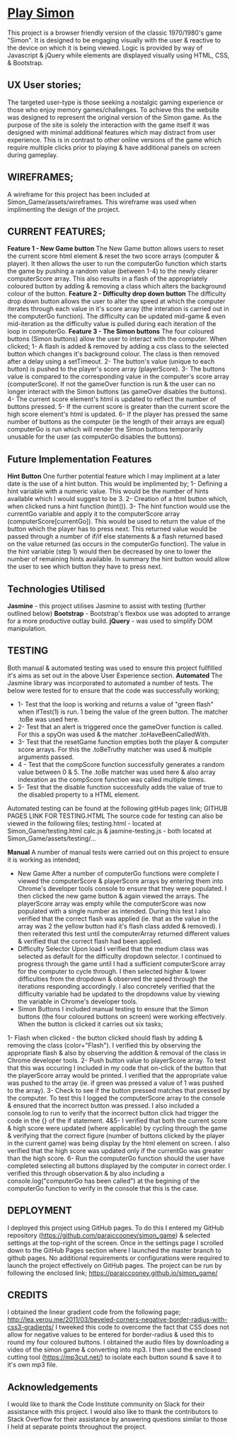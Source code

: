 # [Play Simon]([https://paraiccooney.github.io/simon_game/](https://paraiccooney.github.io/simon_game/))


This project is a browser friendly version of the classic 1970/1980's game "Simon".  It is designed to be engaging visually with the user & reactive to the device on which it is being viewed.
Logic is provided by way of Javascript & jQuery while elements are displayed visually using HTML, CSS, & Bootstrap.

## UX User stories;

The targeted user-type is those seeking a nostalgic gaming experience or those who enjoy memory games/challenges.  To achieve this the website was designed to represent the original version of the Simon game.  As the purpose of the site is solely the interaction with the game itself it was designed with minimal additional features which may distract from user experience.  This is in contrast to other online versions of the game which require multiple clicks prior to playing & have additional panels on screen during gameplay.

## WIREFRAMES;

A wireframe for this project has been included at Simon_Game/assets/wireframes.  This wireframe was used when implimenting the design of the project.

## CURRENT FEATURES;


**Feature 1 - New Game button**
The New Game button allows users to reset the current score html element & reset the two score arrays (computer & player).  It then allows the user to run the computerGo function which starts the game by pushing a random value (between 1-4) to the newly clearer computerScore array.  This also results in a flash of the appropriately coloured button by adding & removing a class which alters the background colour of the button.
**Feature 2 - Difficulty drop down button**
The difficulty drop down button allows the user to alter the speed at which the computer iterates through each value in it's score array (the interation is carried out in the computerGo function).
The difficulty can be updated mid-game & even mid-iteration as the difficulty value is pulled during each iteration of the loop in computerGo.
**Feature 3 - The Simon buttons**
The four coloured buttons (Simon buttons) allow the user to interact with the computer.  When clicked;
1- A flash is added & removed by adding a css class to the selected button which changes it's background colour.  The class is then removed after a delay using a setTimeout.
2- The button's value (unique to each button) is pushed to the player's score array (playerScore).
3- The buttons value is compared to the corresponding value in the computer's score array (computerScore).  If not the gameOver function is run & the user can no longer interact with the Simon buttons (as gameOver disables the buttons).
4- The current score element's html is updated to reflect the number of buttons pressed.
5- If the current score is greater than the current score the high score element's html is updated.
6- If the player has pressed the same number of buttons as the computer (ie the length of their arrays are equal) computerGo is run which will render the Simon buttons temporarily unusable for the user (as computerGo disables the buttons).

## Future Implementation Features

 **Hint Button**
 One further potential feature which I may impliment at a later date is the use of a hint button.  This would be implimented by;
1- Defining a hint variable with a numeric value.  This would be the number of hints available which I would suggest to be 3.
2- Creation of a html button which, when clicked runs a hint function (hint()).
3- The hint function would use the currentGo variable and apply it to the computerScore array (computerScore[currentGo]).  This would be used to return the value of the button which the player has to press next.  This returned value would be passed through a number of if/if else statements & a flash returned based on the value returned (as occurs in the computerGo function).  The value in the hint variable (step 1) would then be decreased by one to lower the number of remaining hints available.
In summary the hint button would allow the user to see which button they have to press next.

## Technologies Utilised
**Jasmine** - this project utilises Jasmine to assist with testing (further outlined below)
**Bootstrap** - Bootstrap's flexbox use was adopted to arrange for a more productive outlay build.
**jQuery** - was used to simplify DOM manipulation.

## TESTING

Both manual & automated testing was used to ensure this project fullfilled it's aims as set out in the above User Experience section.
**Automated**
The Jasmine library was incorporated to automated a number of tests.  The below were tested for to ensure that the code was successfully working;
- 1- Test that the loop is working and returns a value of "green flash" when ifTest(1) is run.  1 being the value of the green button.  The matcher .toBe was used here.
- 2- Test that an alert is triggered once the gameOver function is called.  For this a spyOn was used & the matcher .toHaveBeenCalledWith.
- 3- Test that the resetGame function empties both the player & computer score arrays.  For this the .toBeTruthy matcher was used & multiple arguments passed.
- 4 - Test that the compScore function successfully generates a random value between 0 & 5.  The .toBe matcher was used here & also array indexation as the compScore function was called multiple times.
- 5- Test that the disable function successfully adds the value of true to the disabled property to a HTML element.

Automated testing can be found at the following gitHub pages link;
GITHUB PAGES LINK FOR TESTING.HTML
The source code for testing can also be viewed in the following files;
testing.html - located at Simon_Game/testing.html
calc.js & jasmine-testing.js - both located at Simon_Game/assets/testing/...

**Manual**
A number of manual tests were carried out on this project to ensure it is working as intended;

- New Game
After a number of computerGo functions were complete I viewed the computerScore & playerScore arrays by entering them into Chrome's developer tools console to ensure that they were populated.  I then clicked the new game button & again viewed the arrays.  The playerScore array was empty while the computerScore was now populated with a single number as intended.
During this test I also verified that the correct flash was applied (ie. that as the value in the array was 2 the yellow button had it's flash class added & removed).  I then reiterated this test until the computerArray returned different values & verified that the correct flash had been applied.
- Difficulty Selector
Upon load I verified that the medium class was selected as default for the difficulty dropdown selector.
I continued to progress through the game until I had a sufficient computerScore array for the computer to cycle through.  I then selected higher & lower difficulties from the dropdown & observed the speed through the iterations responding accordingly.  I also concretely verified that the difficulty variable had be updated to the dropdowns value by viewing the variable in Chrome's developer tools.
- Simon Buttons
I included manual testing to ensure that the Simon buttons (the four coloured buttons on screen) were working effectively.  When the button is clicked it carries out six tasks;

1- Flash when clicked - the button clicked should flash by adding & removing the class (color+"Flash").  I verified this by observing the appropriate flash & also by observing the addition & removal of the class in Chrome developer tools.
2- Push button value to playerScore array.  To test that this was occuring I included in my code that on-click of the button that the playerScore array would be printed.  I verified that the appropriate value was pushed to the array (ie. if green was pressed a value of 1 was pushed to the array).
3- Check to see if the button pressed matches that pressed by the computer.  To test this I logged the computerScore array to the console & ensured that the incorrect button was pressed.  I also included a console.log to run to verify that the incorrect button click had trigger the code in the {} of the if statement.
4&5- I verified that both the current score & high score were updated (where applicable) by cycling through the game & verifying that the correct figure (number of buttons clicked by the player in the current game) was being display by the html element on screen.  I also verified that the high score was updated only if the currentGo was greater than the high score.
6- Run the computerGo function should the user have completed selecting all buttons displayed by the computer in correct order.  I verified this through observation & by also including a console.log("computerGo has been called") at the begining of the computerGo function to verify in the console that this is the case.



## DEPLOYMENT
I deployed this project using GitHub pages.  To do this I entered my GitHub repository (https://github.com/paraiccooney/simon_game) & selected settings at the top-right of the screen.  Once in the settings page I scrolled down to the GitHub Pages section where I launched the master branch to github pages.  No additional requirements or configurations were required to launch the project effectively on GitHub pages.
The project can be run by following the enclosed link;
https://paraiccooney.github.io/simon_game/

## CREDITS

I obtained the linear gradient code from the following page;
http://lea.verou.me/2011/03/beveled-corners-negative-border-radius-with-css3-gradients/
I tweeked this code to overcome the fact that CSS does not allow for negative values to be entered for border-radius & used this to round my four coloured buttons.
I obtained the audio files by downloading a video of the simon game & converting into mp3.  I then used the enclosed cutting tool (https://mp3cut.net/) to isolate each button sound & save it to it's own mp3 file.

## Acknowledgements
I would like to thank the Code Institute community on Slack for their assistance with this project.  I would also like to thank the contributors to Stack Overflow for their assistance by answering questions similar to those I held at separate points throughout the project.
